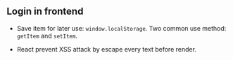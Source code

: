 ## Login in frontend
- Save item for later use: `window.localStorage`. Two common use method: `getItem` and `setItem`.

- React prevent XSS attack by escape every text before render.